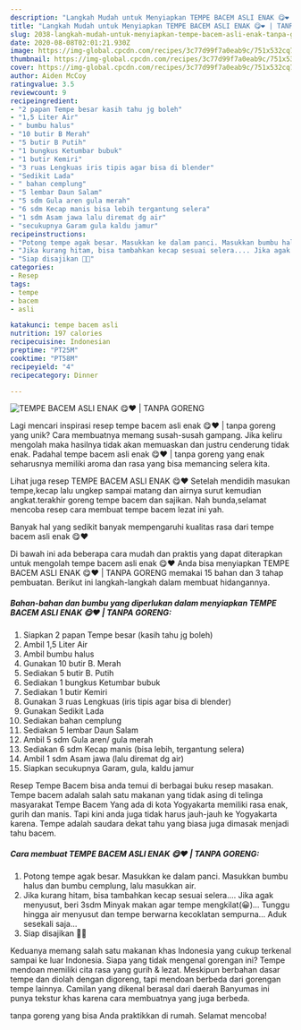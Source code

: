 ```yaml
---
description: "Langkah Mudah untuk Menyiapkan TEMPE BACEM ASLI ENAK 😋❤ | TANPA GORENG yang Enak"
title: "Langkah Mudah untuk Menyiapkan TEMPE BACEM ASLI ENAK 😋❤ | TANPA GORENG yang Enak"
slug: 2038-langkah-mudah-untuk-menyiapkan-tempe-bacem-asli-enak-tanpa-goreng-yang-enak
date: 2020-08-08T02:01:21.930Z
image: https://img-global.cpcdn.com/recipes/3c77d99f7a0eab9c/751x532cq70/tempe-bacem-asli-enak-😋❤-tanpa-goreng-foto-resep-utama.jpg
thumbnail: https://img-global.cpcdn.com/recipes/3c77d99f7a0eab9c/751x532cq70/tempe-bacem-asli-enak-😋❤-tanpa-goreng-foto-resep-utama.jpg
cover: https://img-global.cpcdn.com/recipes/3c77d99f7a0eab9c/751x532cq70/tempe-bacem-asli-enak-😋❤-tanpa-goreng-foto-resep-utama.jpg
author: Aiden McCoy
ratingvalue: 3.5
reviewcount: 9
recipeingredient:
- "2 papan Tempe besar kasih tahu jg boleh"
- "1,5 Liter Air"
- " bumbu halus"
- "10 butir B Merah"
- "5 butir B Putih"
- "1 bungkus Ketumbar bubuk"
- "1 butir Kemiri"
- "3 ruas Lengkuas iris tipis agar bisa di blender"
- "Sedikit Lada"
- " bahan cemplung"
- "5 lembar Daun Salam"
- "5 sdm Gula aren gula merah"
- "6 sdm Kecap manis bisa lebih tergantung selera"
- "1 sdm Asam jawa lalu diremat dg air"
- "secukupnya Garam gula kaldu jamur"
recipeinstructions:
- "Potong tempe agak besar. Masukkan ke dalam panci. Masukkan bumbu halus dan bumbu cemplung, lalu masukkan air."
- "Jika kurang hitam, bisa tambahkan kecap sesuai selera.... Jika agak menyusut, beri 3sdm Minyak makan agar tempe mengkilat(😀)... Tunggu hingga air menyusut dan tempe berwarna kecoklatan sempurna... Aduk sesekali saja..."
- "Siap disajikan 💋😆"
categories:
- Resep
tags:
- tempe
- bacem
- asli

katakunci: tempe bacem asli 
nutrition: 197 calories
recipecuisine: Indonesian
preptime: "PT25M"
cooktime: "PT58M"
recipeyield: "4"
recipecategory: Dinner

---
```



![TEMPE BACEM ASLI ENAK 😋❤ | TANPA GORENG](https://img-global.cpcdn.com/recipes/3c77d99f7a0eab9c/751x532cq70/tempe-bacem-asli-enak-😋❤-tanpa-goreng-foto-resep-utama.jpg)

Lagi mencari inspirasi resep tempe bacem asli enak 😋❤ | tanpa goreng yang unik? Cara membuatnya memang susah-susah gampang. Jika keliru mengolah maka hasilnya tidak akan memuaskan dan justru cenderung tidak enak. Padahal tempe bacem asli enak 😋❤ | tanpa goreng yang enak seharusnya memiliki aroma dan rasa yang bisa memancing selera kita.

Lihat juga resep TEMPE BACEM ASLI ENAK 😋❤ Setelah mendidih masukan tempe,kecap lalu ungkep sampai matang dan airnya surut kemudian angkat.terakhir goreng tempe bacem dan sajikan. Nah bunda,selamat mencoba resep cara membuat tempe bacem lezat ini yah.

Banyak hal yang sedikit banyak mempengaruhi kualitas rasa dari tempe bacem asli enak 😋❤ 

Di bawah ini ada beberapa cara mudah dan praktis yang dapat diterapkan untuk mengolah tempe bacem asli enak 😋❤  Anda bisa menyiapkan TEMPE BACEM ASLI ENAK 😋❤ | TANPA GORENG memakai 15 bahan dan 3 tahap pembuatan. Berikut ini langkah-langkah dalam membuat hidangannya.

<!--inarticleads1-->

##### Bahan-bahan dan bumbu yang diperlukan dalam menyiapkan TEMPE BACEM ASLI ENAK 😋❤ | TANPA GORENG:

1. Siapkan 2 papan Tempe besar (kasih tahu jg boleh)
1. Ambil 1,5 Liter Air
1. Ambil  bumbu halus
1. Gunakan 10 butir B. Merah
1. Sediakan 5 butir B. Putih
1. Sediakan 1 bungkus Ketumbar bubuk
1. Sediakan 1 butir Kemiri
1. Gunakan 3 ruas Lengkuas (iris tipis agar bisa di blender)
1. Gunakan Sedikit Lada
1. Sediakan  bahan cemplung
1. Sediakan 5 lembar Daun Salam
1. Ambil 5 sdm Gula aren/ gula merah
1. Sediakan 6 sdm Kecap manis (bisa lebih, tergantung selera)
1. Ambil 1 sdm Asam jawa (lalu diremat dg air)
1. Siapkan secukupnya Garam, gula, kaldu jamur


Resep Tempe Bacem bisa anda temui di berbagai buku resep masakan. Tempe bacem adalah salah satu makanan yang tidak asing di telinga masyarakat Tempe Bacem Yang ada di kota Yogyakarta memiliki rasa enak, gurih dan manis. Tapi kini anda juga tidak harus jauh-jauh ke Yogyakarta karena. Tempe adalah saudara dekat tahu yang biasa juga dimasak menjadi tahu bacem. 

<!--inarticleads2-->

##### Cara membuat TEMPE BACEM ASLI ENAK 😋❤ | TANPA GORENG:

1. Potong tempe agak besar. Masukkan ke dalam panci. Masukkan bumbu halus dan bumbu cemplung, lalu masukkan air.
1. Jika kurang hitam, bisa tambahkan kecap sesuai selera.... Jika agak menyusut, beri 3sdm Minyak makan agar tempe mengkilat(😀)... Tunggu hingga air menyusut dan tempe berwarna kecoklatan sempurna... Aduk sesekali saja...
1. Siap disajikan 💋😆


Keduanya memang salah satu makanan khas Indonesia yang cukup terkenal sampai ke luar Indonesia. Siapa yang tidak mengenal gorengan ini? Tempe mendoan memiliki cita rasa yang gurih &amp; lezat. Meskipun berbahan dasar tempe dan diolah dengan digoreng, tapi mendoan berbeda dari gorengan tempe lainnya. Camilan yang dikenal berasal dari daerah Banyumas ini punya tekstur khas karena cara membuatnya yang juga berbeda. 

 tanpa goreng yang bisa Anda praktikkan di rumah. Selamat mencoba!

